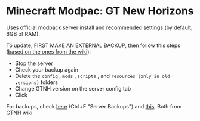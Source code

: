 # Minecraft Modpac: GT New Horizons


Uses official modpack server install and [recommended](https://gtnh.miraheze.org/wiki/Installing_and_Migrating#Installing) settings (by default, 6GB of RAM).    

To update, FIRST MAKE AN EXTERNAL BACKUP, then follow this steps ([based on the ones from the wiki](https://gtnh.miraheze.org/wiki/Installing_and_Migrating#Upgrading)):  
 - Stop the server  
 - Check your backup again  
 - Delete the `config` , `mods` , `scripts` , and `resources (only in old versions)` folders 
 - Change GTNH version on the server config tab
 - Click 



For backups, check [here](https://gtnh.miraheze.org/wiki/Server_Setup) (Ctrl+F "Server Backups") and [this](https://gtnh.miraheze.org/wiki/Backups_and_Recovery). Both from GTNH wiki.  